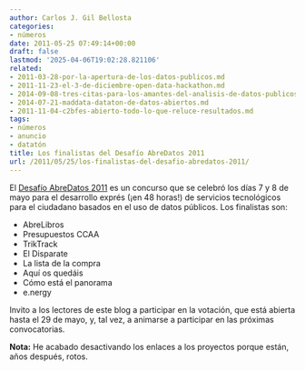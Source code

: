 ```yaml
---
author: Carlos J. Gil Bellosta
categories:
- números
date: 2011-05-25 07:49:14+00:00
draft: false
lastmod: '2025-04-06T19:02:28.821106'
related:
- 2011-03-28-por-la-apertura-de-los-datos-publicos.md
- 2011-11-23-el-3-de-diciembre-open-data-hackathon.md
- 2014-09-08-tres-citas-para-los-amantes-del-analisis-de-datos-publicos.md
- 2014-07-21-maddata-dataton-de-datos-abiertos.md
- 2011-11-04-c2bfes-abierto-todo-lo-que-reluce-resultados.md
tags:
- números
- anuncio
- datatón
title: Los finalistas del Desafío AbreDatos 2011
url: /2011/05/25/los-finalistas-del-desafio-abredatos-2011/
---
```


El [Desafío AbreDatos 2011](http://www.abredatos.es/) es un concurso que se celebró los días 7 y 8 de mayo para el desarrollo exprés (¡en 48 horas!) de servicios tecnológicos para el ciudadano basados en el uso de datos públicos. Los finalistas son:

* AbreLibros
* Presupuestos CCAA
* TrikTrack
* El Disparate
* La lista de la compra
* Aquí os quedáis
* Cómo está el panorama
* e.nergy

Invito a los lectores de este blog a participar en la votación, que está abierta hasta el 29 de mayo, y, tal vez, a animarse a participar en las próximas convocatorias.

**Nota:** He acabado desactivando los enlaces a los proyectos porque están, años después, rotos.
